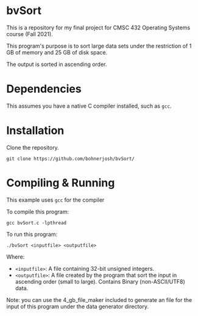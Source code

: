 # bvSort

This is a repository for my final project for CMSC 432 Operating Systems course (Fall 2021).

This program's purpose is to sort large data sets under the restriction of 1 GB of memory and 25 GB of disk space.

The output is sorted in ascending order.

# Dependencies

This assumes you have a native C compiler installed, such as `gcc`. 

# Installation 

Clone the repository.

```git clone https://github.com/bohnerjosh/bvSort/```

# Compiling & Running

This example uses `gcc` for the compiler

To compile this program:

```
gcc bvSort.c -lpthread
```

To run this program:
```
./bvSort <inputfile> <outputfile>
```
Where:
- `<inputfile>`: A file containing 32-bit unsigned integers.
- `<outputfile>`: A file created by the program that sort the input in ascending order (small to large). Contains Binary (non-ASCII/UTF8) data.

Note: you can use the 4_gb_file_maker included to generate an file for the input of this program under the data generator directory.
